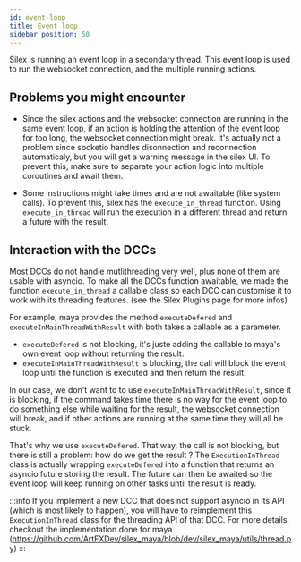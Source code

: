 ```yaml
---
id: event-loop
title: Event loop
sidebar_position: 50
---
```


Silex is running an event loop in a secondary thread. This event loop is used to run the websocket connection, and the multiple running actions.

## Problems you might encounter

- Since the silex actions and the websocket connection are running in the same event loop, if an action is holding the attention
  of the event loop for too long, the websocket connection might break. It's actually not a problem since socketio handles disonnection
  and reconnection automaticaly, but you will get a warning message in the silex UI. To prevent this, make sure to separate your action
  logic into multiple coroutines and await them.

- Some instructions might take times and are not awaitable (like system calls). To prevent this, silex has the `execute_in_thread` function.
  Using `execute_in_thread` will run the execution in a different thread and return a future with the result.

## Interaction with the DCCs

Most DCCs do not handle mutlithreading very well, plus none of them are usable with asyncio. To make all the DCCs function awaitable, we made the function
`execute_in_thread` a callable class so each DCC can customise it to work with its threading features. (see the Silex Plugins page for more infos)

For example, maya provides the method `executeDefered` and `executeInMainThreadWithResult` with both takes a callable as a parameter.

- `executeDefered` is not blocking, it's juste adding the callable to maya's own event loop without returning the result.
- `executeInMainThreadWithResult` is blocking, the call will block the event loop until the function is executed and then return the result.

In our case, we don't want to to use `executeInMainThreadWithResult`, since it is blocking, if the command takes time there is no way for the event loop
to do something else while waiting for the result, the websocket connection will break, and if other actions are running at the same time they will all be stuck.

That's why we use `executeDefered`. That way, the call is not blocking, but there is still a problem: how do we get the result ?
The `ExecutionInThread` class is actually wrapping `executeDefered` into a function that returns an asyncio future storing the result.
The future can then be awaited so the event loop will keep running on other tasks until the result is ready.

:::info
If you implement a new DCC that does not support asyncio in its API (which is most likely to happen), you will have to reimplement this `ExecutionInThread`
class for the threading API of that DCC.
For more details, checkout the implementation done for maya (https://github.com/ArtFXDev/silex_maya/blob/dev/silex_maya/utils/thread.py)
:::
